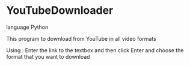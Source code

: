 # YouTubeDownloader

language Python

 This program to download from YouTube in all video formats 
 
 Using :
 Enter the link to the textbox and then click Enter and choose the format that you want to download 
